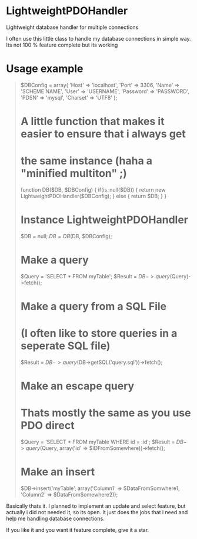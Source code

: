 # LightweightPDOHandler
Lightweight database handler for multiple connections

I often use this little class to handle my database connections in simple way. Its not 100 % feature complete but its working

# Usage example
>$DBConfig                                       = array(
>    'Host'                                          => 'localhost',
>    'Port'                                          => 3306,
>    'Name'                                          => 'SCHEME NAME',
>    'User'                                          => 'USERNAME',
>    'Password'                                      => 'PASSWORD',
>    'PDSN'                                          => 'mysql',
>    'Charset'                                       => 'UTF8'
>);
>
># A little function that makes it easier to ensure that i always get
># the same instance (haha a "minified multiton" ;)
>function DB($DB, $DBConfig)
>{
>    if(is_null($DB))
>    {
>        return new LightweightPDOHandler($DBConfig);
>    }
>    else
>    {
>        return $DB;
>    }
>}
>
># Instance LightweightPDOHandler
>$DB = null;
>$DB = DB($DB, $DBConfig);
>
># Make a query
>$Query = 'SELECT * FROM myTable';
>$Result = $DB->query($Query)->fetch();
>
># Make a query from a SQL File
># (I often like to store queries in a seperate SQL file)
>$Result = $DB->query($DB->getSQL('query.sql'))->fetch();
>
># Make an escape query
># Thats mostly the same as you use PDO direct
>$Query = 'SELECT * FROM myTable WHERE id = :id';
>$Result = $DB->query($Query, array('id' => $IDFromSomewhere))->fetch();
>
># Make an insert
>$DB->insert('myTable', array('Column1' => $DataFromSomwhere1, 'Column2' => $DataFromSomewhere2));

Basically thats it. I planned to implement an update and select feature, but actually i did not needed it, so its open. It just does the jobs that i need and help me handling database connections.

If you like it and you want it feature complete, give it a star.
